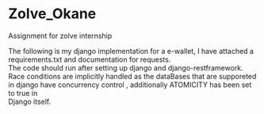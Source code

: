 # Zolve_Okane
Assignment for zolve internship

The following is my django implementation for a e-wallet, I have attached a requirements.txt and documentation for requests.  
The code should run after setting up django and django-restframework.  
Race conditions are implicitly handled as the dataBases that are supporeted in django have concurrency control , additionally ATOMICITY has been set to true in  
Django itself.
